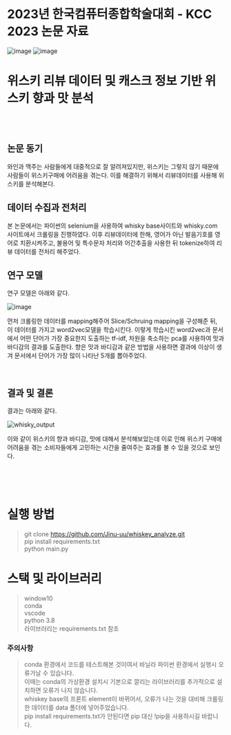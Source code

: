 # 2023년 한국컴퓨터종합학술대회 - KCC 2023 논문 자료
![image](https://github.com/Jinu-uu/test/assets/82719310/ae625296-3f7f-47a3-b0b1-b6605ecc664b)
![image](https://github.com/Jinu-uu/test/assets/82719310/044e1405-e064-4888-91df-be8dae29a4ef)

<h1>위스키 리뷰 데이터 및 캐스크 정보 기반 위스키 향과 맛 분석</h1>
<br/>
<br/>
<h2>논문 동기</h2>
와인과 맥주는 사람들에게 대중적으로 잘 알려져있지만, 위스키는 그렇지 않기 때문에  
사람들이 위스키구매에 어려움을 겪는다. 이를 해결하기 위해서 리뷰데이터를 사용해 위스키를 분석해본다.

<br/>

<h2>데이터 수집과 전처리</h2>
본 논문에서는 파이썬의 selenium을 사용하여 whisky base사이트와 whisky.com 사이트에서 크롤링을 진행하였다.  
이후 리뷰데이터에 한해, 영어가 아닌 발음기호를 영어로 치환시켜주고, 불용어 및 특수문자 처리와 어간추출을  
사용한 뒤 tokenize하여 리뷰 데이터를 전처리 해주었다.  

<br/>

<h2>연구 모델</h2>
연구 모델은 아래와 같다.  

![image](https://github.com/Jinu-uu/test/assets/82719310/ee43e6ad-4f0a-4d00-825e-66776d848551)

먼저 크롤링한 데이터를 mapping해주어 Slice/Schruing mapping을 구성해준 뒤, 이 데이터를 가지고 word2vec모델을
학습시킨다. 이렇게 학습시킨 word2vec과 문서에서 어떤 단어가 가장 중요한지 도출하는 tf-idf, 차원을 축소하는 pca를 사용하여
맛과 바디감의 결과를 도출한다. 향은 맛과 바디감과 같은 방법을 사용하면 결과에 이상이 생겨 문서에서 단어가 가장 많이 나타난 5개를 뽑아주었다.

<br/>

<h2>결과 및 결론</h2>
결과는 아래와 같다.  

![whisky_output](https://github.com/Jinu-uu/test/assets/82719310/65e68316-ac7a-4726-95bd-70a73e98cd79)

이와 같이 위스키의 향과 바디감, 맛에 대해서 분석해보았는데 이로 인해 위스키 구매에 어려움을 겪는
소비자들에게 고민하는 시간을 줄여주는 효과를 볼 수 있을 것으로 보인다.

<br/>
<br/>
<br/>
<h1>실행 방법</h1>

>git clone https://github.com/Jinu-uu/whiskey_analyze.git  
>pip install requirements.txt  
>python main.py

<h1>스택 및 라이브러리</h1>

>window10  
>conda  
>vscode  
>python 3.8    
>라이브러리는 requirements.txt 참조  


<h3>주의사항</h3>

>conda 환경에서 코드를 테스트해본 것이여서 바닐라 파이썬 환경에서 실행시 오류가날 수 있습니다.  
>이때는 conda의 가상환경 설치시 기본으로 깔리는 라이브러리를 추가적으로 설치하면 오류가 나지 않습니다.  
>whiskey base의 프론트 element이 바뀌어서, 오류가 나는 것을 대비해 크롤링한 데이터를 data 폴더에 넣어주었습니다.  
>pip install requirements.txt가 안된다면 pip 대신 !pip을 사용하시길 바랍니다.
